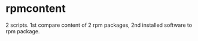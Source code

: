 # rpmcontent
2 scripts. 1st compare content of 2 rpm packages, 2nd installed software to rpm package.
